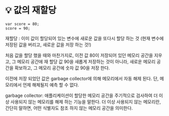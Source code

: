 
# :bulb: 값의 재할당

```
var score = 80;
score = 90;
```

재할당 : 이미 값이 할당되어 있는 변수에 새로운 값을 또다시 할당 하는 것 (현재 변수에 저장된 값을 버리고, 새로운 값을 저장 하는 것!)

처음 값을 할당 했을 때와 마찬가지로, 이전 값 80이 저장되어 있던 메모리 공간을 지우고, 그 메모리 공간에 재 할당 값 90을 새롭게 저장하는 것이 아니라, 새로운 메모리 공간을 확보하고, 그 메모리 공간에 숫자 값 90을 저장 한다.

이전에 저장 되었던 값은 garbage collector에 의해 메모리에서 자동 해제 된다.
단, 메모리에서 언제 해체될지 예측 할 수 없다.


garbage collector: 애플리케이션이 할당한 메모리 공간을 주기적으로 검사하여 더 이상 사용되지 않는 메모리를 해제 하는 기능을 말한다.
더 이상 사용되지 않는 메모리란, 간단히 말하면, 어떤 식별자도 참조 하지 않는 메모리 공간을 의미한다.

